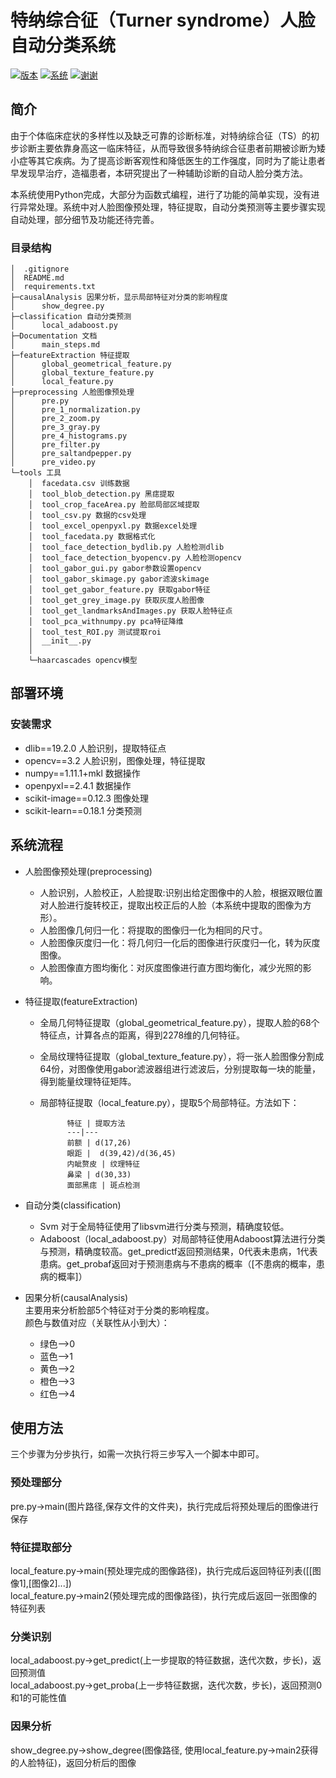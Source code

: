 # 特纳综合征（Turner syndrome）人脸自动分类系统
[![版本](https://img.shields.io/badge/python-2.7.12-blue.svg)](https://github.com/doraemonlei/faceDig)
[![系统](https://img.shields.io/badge/system-CentOS%2CUbuntu%2CWindows-blue.svg)](https://github.com/doraemonlei/faceDig)
[![谢谢](https://img.shields.io/badge/Say%20Thanks-!-green.svg)](https://github.com/doraemonlei/faceDig)

## 简介
由于个体临床症状的多样性以及缺乏可靠的诊断标准，对特纳综合征（TS）的初步诊断主要依靠身高这一临床特征，从而导致很多特纳综合征患者前期被诊断为矮小症等其它疾病。为了提高诊断客观性和降低医生的工作强度，同时为了能让患者早发现早治疗，造福患者，本研究提出了一种辅助诊断的自动人脸分类方法。  

本系统使用Python完成，大部分为函数式编程，进行了功能的简单实现，没有进行异常处理。系统中对人脸图像预处理，特征提取，自动分类预测等主要步骤实现自动处理，部分细节及功能还待完善。

### 目录结构

    │  .gitignore
    │  README.md
    │  requirements.txt
    ├─causalAnalysis 因果分析，显示局部特征对分类的影响程度
    │      show_degree.py
    ├─classification 自动分类预测
    │      local_adaboost.py
    ├─Documentation 文档
    │      main_steps.md
    ├─featureExtraction 特征提取
    │      global_geometrical_feature.py
    │      global_texture_feature.py
    │      local_feature.py
    ├─preprocessing 人脸图像预处理
    │      pre.py
    │      pre_1_normalization.py
    │      pre_2_zoom.py
    │      pre_3_gray.py
    │      pre_4_histograms.py
    │      pre_filter.py
    │      pre_saltandpepper.py
    │      pre_video.py
    └─tools 工具
        │  facedata.csv 训练数据
        │  tool_blob_detection.py 黑痣提取
        │  tool_crop_faceArea.py 脸部局部区域提取
        │  tool_csv.py 数据的csv处理
        │  tool_excel_openpyxl.py 数据excel处理
        │  tool_facedata.py 数据格式化
        │  tool_face_detection_bydlib.py 人脸检测dlib
        │  tool_face_detection_byopencv.py 人脸检测opencv
        │  tool_gabor_gui.py gabor参数设置opencv
        │  tool_gabor_skimage.py gabor滤波skimage
        │  tool_get_gabor_feature.py 获取gabor特征
        │  tool_get_grey_image.py 获取灰度人脸图像
        │  tool_get_landmarksAndImages.py 获取人脸特征点
        │  tool_pca_withnumpy.py pca特征降维
        │  tool_test_ROI.py 测试提取roi
        │  __init__.py
        │
        └─haarcascades opencv模型

## 部署环境
### 安装需求
* dlib==19.2.0 人脸识别，提取特征点
* opencv==3.2 人脸识别，图像处理，特征提取
* numpy==1.11.1+mkl 数据操作
* openpyxl==2.4.1 数据操作
* scikit-image==0.12.3 图像处理
* scikit-learn==0.18.1 分类预测

## 系统流程
* 人脸图像预处理(preprocessing)
    * 人脸识别，人脸校正，人脸提取:识别出给定图像中的人脸，根据双眼位置对人脸进行旋转校正，提取出校正后的人脸（本系统中提取的图像为方形）。
    * 人脸图像几何归一化：将提取的图像归一化为相同的尺寸。
    * 人脸图像灰度归一化：将几何归一化后的图像进行灰度归一化，转为灰度图像。
    * 人脸图像直方图均衡化：对灰度图像进行直方图均衡化，减少光照的影响。

* 特征提取(featureExtraction)
    * 全局几何特征提取（global_geometrical_feature.py），提取人脸的68个特征点，计算各点的距离，得到2278维的几何特征。
    * 全局纹理特征提取（global_texture_feature.py），将一张人脸图像分割成64份，对图像使用gabor滤波器组进行滤波后，分别提取每一块的能量，得到能量纹理特征矩阵。
    * 局部特征提取（local_feature.py），提取5个局部特征。方法如下：

                特征 | 提取方法
                ---|---
                前额 | d(17,26)
                眼距 |  d(39,42)/d(36,45)
                内眦赘皮 | 纹理特征
                鼻梁 | d(30,33)
                面部黑痣 | 斑点检测

* 自动分类(classification)
    * Svm 对于全局特征使用了libsvm进行分类与预测，精确度较低。
    * Adaboost（local_adaboost.py）对局部特征使用Adaboost算法进行分类与预测，精确度较高。get_predictf返回预测结果，0代表未患病，1代表患病。get_probaf返回对于预测患病与不患病的概率（[不患病的概率，患病的概率]）

* 因果分析(causalAnalysis)  
主要用来分析脸部5个特征对于分类的影响程度。  
颜色与数值对应（关联性从小到大）：
    * 绿色-->0
    * 蓝色-->1
    * 黄色-->2
    * 橙色-->3
    * 红色-->4

## 使用方法
三个步骤为分步执行，如需一次执行将三步写入一个脚本中即可。
### 预处理部分
pre.py->main(图片路径,保存文件的文件夹)，执行完成后将预处理后的图像进行保存
### 特征提取部分
local_feature.py->main(预处理完成的图像路径)，执行完成后返回特征列表([[图像1],[图像2]...])  
local_feature.py->main2(预处理完成的图像路径)，执行完成后返回一张图像的特征列表
### 分类识别
local_adaboost.py->get_predict(上一步提取的特征数据，迭代次数，步长)，返回预测值  
local_adaboost.py->get_proba(上一步特征数据，迭代次数，步长)，返回预测0和1的可能性值
### 因果分析
show_degree.py->show_degree(图像路径, 使用local_feature.py->main2获得的人脸特征)，返回分析后的图像
